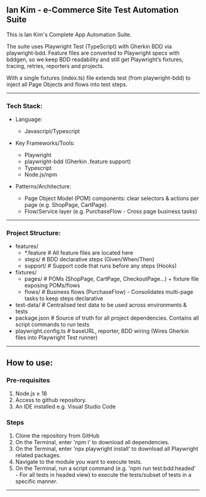 ## Ian Kim - e-Commerce Site Test Automation Suite

This is Ian Kim's Complete App Automation Suite.

The suite uses Playwright Test (TypeScript) with Gherkin BDD via playwright-bdd. Feature files are converted to Playwright specs with bddgen, so we keep BDD readability and still get Playwright’s fixtures, tracing, retries, reporters and projects.

With a single fixtures (index.ts) file extends test (from playwright-bdd) to inject all Page Objects and flows into test steps.

---

### Tech Stack:

- Language:
    - Javascript/Typescript

- Key Frameworks/Tools:
    - Playwright
    - playwright-bdd (Gherkin .feature support)
    - Typescript
    - Node.js/npm

- Patterns/Architecture:
    - Page Object Model (POM) components: clear selectors & actions per page (e.g. ShopPage, CartPage).
    - Flow/Service layer (e.g. PurchaseFlow - Cross page business tasks)

---

### Project Structure:

- features/
  - *.feature             # All feature files are located here
  - steps/                # BDD declarative steps (Given/When/Then)
  - support/              # Support code that runs before any steps (Hooks)
- fixtures/
  - pages/                # POMs (ShopPage, CartPage, CheckoutPage…) + fixture file exposing POMs/flows
  - flows/                # Business flows (PurchaseFlow) - Consolidates multi-page tasks to keep steps declarative
- test-data/              # Centralised test data to be used across environments & tests
- package.json            # Source of truth for all project dependencies. Contains all script commands to run tests
- playwright.config.ts    # baseURL, reporter, BDD wiring (Wires Gherkin files into Playwright Test runner)

---

## How to use:

### Pre-requisites
1) Node.js ≥ 18
2) Access to github repository.
3) An IDE installed e.g. Visual Studio Code

### Steps

1) Clone the repository from GitHub
2) On the Terminal, enter 'npm i' to download all dependencies.
3) On the Terminal, enter 'npx playwright install' to download all Playwright related packages. 
4) Navigate to the module you want to execute tests.
5) On the Terminal, run a script command (e.g. 'npm run test:bdd:headed' - For all tests in headed view) to execute the tests/subset of tests in a specific manner.

---
